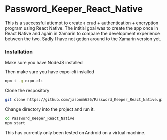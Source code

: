 # Password_Keeper_React_Native

This is a successful attempt to create a crud + authentication + encryption program using React Native. The intitial goal was to create the app once in React Native and again in Xamarin to compare the development experience between the two. Sadly I have not gotten around to the Xamarin version yet. 

### Installation

Make sure you have NodeJS installed

Then make sure you have expo-cli installed

```bash
npm i -g expo-cli
```

Clone the respository

```bash
git clone https://github.com/jasonmb626/Password_Keeper_React_Native.git
```
Change directory into the project and run it.

```bash
cd Password_Keeper_React_Native
npm start
```

This has currently only been tested on Android on a virtual machine.
